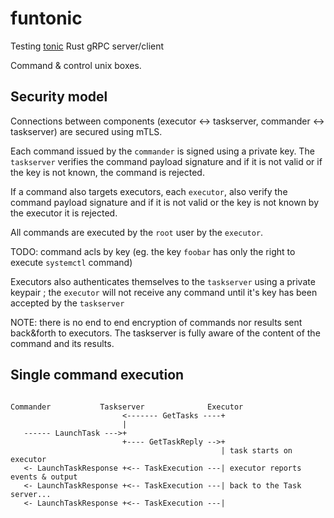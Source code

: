 # funtonic

Testing [tonic](https://github.com/hyperium/tonic) Rust gRPC server/client

Command & control unix boxes.

## Security model

Connections between components (executor <-> taskserver, commander <-> taskserver) are secured
using mTLS.

Each command issued by the `commander` is signed using a private key. The `taskserver` verifies the command payload signature
and if it is not valid or if the key is not known, the command is rejected.

If a command also targets executors, each `executor`, also verify the command payload signature and if it is not valid or
the key is not known by the executor it is rejected.

All commands are executed by the `root` user by the `executor`.

TODO: command acls by key (eg. the key `foobar` has only the right to execute `systemctl` command)

Executors also authenticates themselves to the `taskserver` using a private keypair ; the `executor` will not receive any
command until it's key has been accepted by the `taskserver`

NOTE: there is no end to end encryption of commands nor results sent back&forth to executors. The taskserver is fully aware
of the content of the command and its results.

## Single command execution

```

Commander           Taskserver              Executor
                         <------- GetTasks ----+
                         |
   ------ LaunchTask --->+
                         +---- GetTaskReply -->+            
                                               | task starts on executor
   <- LaunchTaskResponse +<-- TaskExecution ---| executor reports events & output
   <- LaunchTaskResponse +<-- TaskExecution ---| back to the Task server...
   <- LaunchTaskResponse +<-- TaskExecution ---|

```
